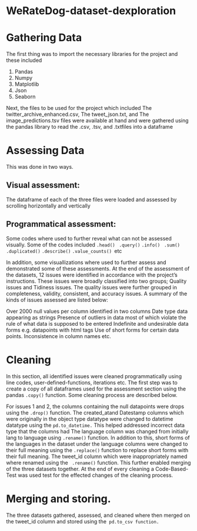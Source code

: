 # WeRateDog-dataset-dexploration

# Gathering Data

The first thing was to import the necessary libraries for the project and these included

1. Pandas
2. Numpy
3. Matplotlib
4. Json
5. Seaborn 
 
Next, the files to be used for the project which included The twitter_archive_enhanced.csv, The tweet_json.txt, and The image_predictions.tsv files were available at hand and were gathered using the pandas library to read the .csv, .tsv, and .txtfiles into a dataframe

# Assessing Data
This was done in two ways.

## Visual assessment:

The dataframe of each of the three files were loaded and assessed by scrolling horizontally and vertically

## Programmatical assessment:

Some codes where used to further reveal what can not be assessed visually. Some of the codes included 
 `.head() `
 `.query()` 
 `.info() `
` .sum() `
` .duplicated() `
` .describe() `
 `.value_counts() `etc

In addition, some visuallizations where used to further assess and demonstrated some of these assessments. At the end of the assessment of the datasets, 12 issues were identified in accordance with the project’s instructions. These issues were broadly classified into two groups; Quality issues and Tidiness issues. The quality issues were further grouped in completeness, validity, consistent, and accuracy issues. A summary of the kinds of issues assessed are listed below:

Over 2000 null values per column identified in two columns
Date type data appearing as strings
Presence of outliers in data most of which violate the rule of what data is supposed to be entered
Indefinite and undesirable data forms e.g. datapoints with html tags
Use of short forms for certain data points.
Inconsistence in column names etc.

# Cleaning

In this section, all identified issues were cleaned programmatically using line codes, user-defined-functions, iterations etc. The first step was to create a copy of all dataframes used for the assessment section using the pandas `.copy()` function. Some cleaning process are described below.

For issues 1 and 2, the columns containing the null datapoints were drops using the ` .drop() `  function.
The created_atand Datestamp columns which were originally in the object type datatype were changed to datetime datatype using the `pd.to_datetime.` This helped addressed incorrect data type that the columns had
The language column was changed from initially lang to language using  `.rename()`  function. In addition to this, short forms of the languages in the dataset under the language columns were changed to their full meaning using the `.replace()` function to replace short forms with their full meaning.
The tweet_id column which were inappropriately named where renamed using the ` .rename()` function. This further enabled merging of the three datasets together.
At the end of every cleaning a Code-Based-Test was used test for the effected changes of the cleaning process.

# Merging and storing.

The three datasets gathered, assessed, and cleaned where then merged on the tweet_id column and stored using the` pd.to_csv function.`
